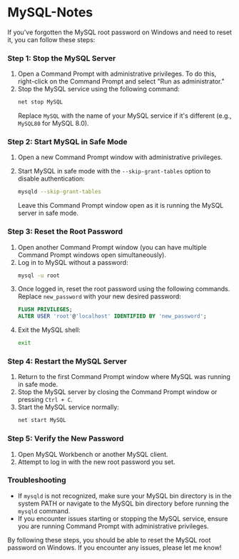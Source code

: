 # MySQL-Notes

If you've forgotten the MySQL root password on Windows and need to reset it, you can follow these steps:

### Step 1: Stop the MySQL Server

1. Open a Command Prompt with administrative privileges. To do this, right-click on the Command Prompt and select "Run as administrator."
2. Stop the MySQL service using the following command:
   ```sh
   net stop MySQL
   ```
   Replace `MySQL` with the name of your MySQL service if it's different (e.g., `MySQL80` for MySQL 8.0).

### Step 2: Start MySQL in Safe Mode

1. Open a new Command Prompt window with administrative privileges.
2. Start MySQL in safe mode with the `--skip-grant-tables` option to disable authentication:
   ```sh
   mysqld --skip-grant-tables
   ```

   Leave this Command Prompt window open as it is running the MySQL server in safe mode.

### Step 3: Reset the Root Password

1. Open another Command Prompt window (you can have multiple Command Prompt windows open simultaneously).
2. Log in to MySQL without a password:
   ```sh
   mysql -u root
   ```
3. Once logged in, reset the root password using the following commands. Replace `new_password` with your new desired password:
   ```sql
   FLUSH PRIVILEGES;
   ALTER USER 'root'@'localhost' IDENTIFIED BY 'new_password';
   ```
4. Exit the MySQL shell:
   ```sh
   exit
   ```

### Step 4: Restart the MySQL Server

1. Return to the first Command Prompt window where MySQL was running in safe mode.
2. Stop the MySQL server by closing the Command Prompt window or pressing `Ctrl + C`.
3. Start the MySQL service normally:
   ```sh
   net start MySQL
   ```

### Step 5: Verify the New Password

1. Open MySQL Workbench or another MySQL client.
2. Attempt to log in with the new root password you set.

### Troubleshooting

- If `mysqld` is not recognized, make sure your MySQL bin directory is in the system PATH or navigate to the MySQL bin directory before running the `mysqld` command.
- If you encounter issues starting or stopping the MySQL service, ensure you are running Command Prompt with administrative privileges.

By following these steps, you should be able to reset the MySQL root password on Windows. If you encounter any issues, please let me know!
